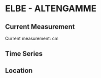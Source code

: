 # ELBE - ALTENGAMME

## Current Measurement

Current measurement: <Value topic="rivers/pegel-online/ELBE/ALTENGAMME/measurementValue"/> cm

## Time Series

<TimeSeries topic="rivers/pegel-online/ELBE/ALTENGAMME/measurementValue" period="week" />

## Location

<WorldMap>
  <Marker lat="53.43084360116554" lon="10.296789949355059" labelTopic="rivers/pegel-online/ELBE/ALTENGAMME/measurementValue" />
</WorldMap>
